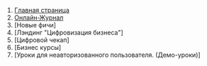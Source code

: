 1. [Главная страница](./main_page.md)
2. [Онлайн-Журнал](./magazine.md)
3. [Новые фичи]
4. [Лэндинг "Цифровизация бизнеса"]
5. [Цифровой чекап]
6. [Бизнес курсы]
7. [Уроки для неавторизованного пользователя. (Демо-уроки)]
